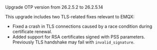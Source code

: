 Upgrade OTP version from 26.2.5.2 to 26.2.5.14

This upgrade includes two TLS-related fixes relevant to EMQX:

- Fixed a crash in TLS connections caused by a race condition during certificate renewal.
- Added support for RSA certificates signed with PSS parameters. Previously TLS handshake may fail with `invalid_signature`.


